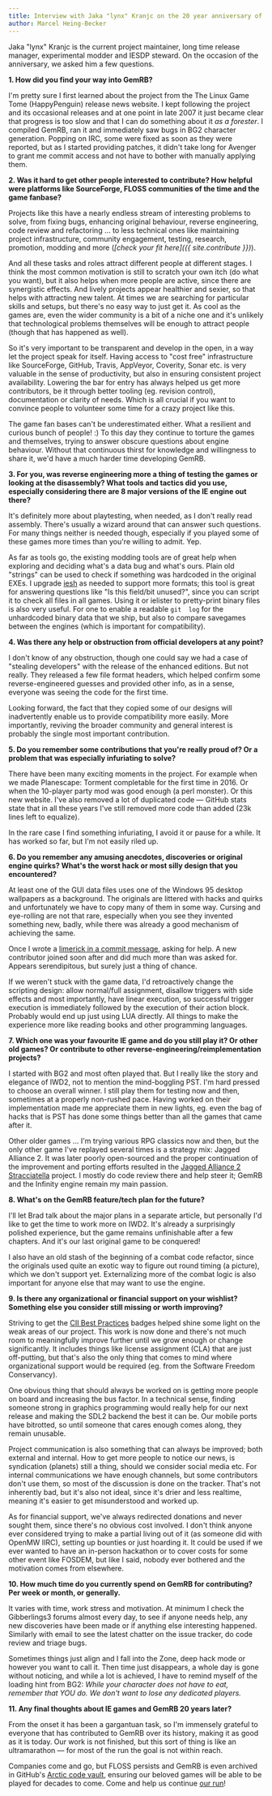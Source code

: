 ```yaml
---
title: Interview with Jaka "lynx" Kranjc on the 20 year anniversary of GemRB 
author: Marcel Heing-Becker
---
```


Jaka "lynx" Kranjc is the current project maintainer, long time release manager, 
experimental modder and IESDP steward. On the occasion of the anniversary, we 
asked him a few questions.

**1. How did you find your way into GemRB?**

I'm pretty sure I first learned about the project from the The Linux Game Tome 
(HappyPenguin) release news website. I kept following the project and its 
occasional releases and at one point in late 2007 it just became clear that 
progress is too slow and that I can do something about it *as a forester*. I
compiled GemRB, ran it and immediately saw bugs in BG2 character generation.
Popping on IRC, some were fixed as soon as they were reported, but as I
started providing patches, it didn't take long for Avenger to grant me commit
access and not have to bother with manually applying them.


**2. Was it hard to get other people interested to contribute? How helpful were 
platforms like SourceForge, FLOSS communities of the time and the game 
fanbase?**

Projects like this have a nearly endless stream of interesting problems to 
solve, from fixing bugs, enhancing original behaviour, reverse engineering, code 
review and refactoring ... to less technical ones like maintaining project 
infrastructure, community engagement, testing, research, promotion, modding and 
more (*[check your fit 
here]({{ site.contribute }})*).

And all 
these tasks and roles attract different people at different stages. I think the 
most common motivation is still to scratch your own itch (do what you want), but 
it also helps when more people are active, since there are synergistic effects. 
And lively projects appear healthier and sexier, so that helps with attracting 
new talent. At times we are searching for particular skills and setups, but 
there's no easy way to just get it. As cool as the games are, even the wider 
community is a bit of a niche one and it's unlikely that technological problems 
themselves will be enough to attract people (though that has happened as well). 

So it's very important to be transparent and develop in the open, in a way let 
the project speak for itself. Having access to "cost free" infrastructure like 
SourceForge, GitHub, Travis, AppVeyor, Coverity, Sonar etc. is very valuable in 
the sense of productivity, but also in ensuring consistent project availability. 
Lowering the bar for entry has always helped us get more contributors, be it 
through better tooling (eg. revision control), documentation or clarity of 
needs. Which is all crucial if you want to convince people to volunteer some 
time for a crazy project like this. 

The game fan bases can't be underestimated 
either. What a resilient and curious bunch of people! :) To this day they 
continue to torture the games and themselves, trying to answer obscure questions 
about engine behaviour. Without that continuous thirst for knowledge and 
willingness to share it, we'd have a much harder time developing GemRB.


**3. For you, was reverse engineering more a thing of testing the games or 
looking at the disassembly? What tools and tactics did you use, especially 
considering there are 8 major versions of the IE engine out there?**

It's definitely more about playtesting, when needed, as I don't really read 
assembly. There's usually a wizard around that can answer such questions. For 
many things neither is needed though, especially if you played some of these 
games more times than you're willing to admit. Yep. 

As far as tools go, the 
existing modding tools are of great help when exploring and deciding what's a 
data bug and what's ours. Plain old "strings" can be used to check if something 
was hardcoded in the original EXEs. I upgrade 
[iesh](https://github.com/gemrb/iesh) as needed to support more formats; this 
tool is great for answering questions like "Is this field/bit unused?", since 
you can script it to check all files in all games. Using it or ielister to 
pretty-print binary files is also very useful. For one to enable a readable `git 
log` for the unhardcoded binary data that we ship, but also to compare savegames 
between the engines (which is important for compatibility).


**4. Was there any help or obstruction from official developers at any point?**

I don't know of any obstruction, though one could say we had a case of "stealing 
developers" with the release of the enhanced editions. But not really. They 
released a few file format headers, which helped confirm some reverse-engineered 
guesses and provided other info, as in a sense, everyone was seeing the code for 
the first time. 

Looking forward, the fact that they copied some of our designs will 
inadvertently enable us to provide compatibility more easily. More importantly, 
reviving the broader community and general interest is probably the single most 
important contribution.


**5. Do you remember some contributions that you're really proud of? Or a 
problem that was especially infuriating to solve?**

There have been many exciting moments in the project. For example when we made 
Planescape: Torment completable for the first time in 2016. Or when the 
10-player party mod was good enough (a perl monster). Or this new website. I've 
also removed a lot of duplicated code — GitHub stats state that in all these 
years I've still removed more code than added (23k lines left to equalize). 

In the rare case I find something infuriating, I avoid it or pause for a while.
It has worked so far, but I'm not easily riled up.


**6. Do you remember any amusing anecdotes, discoveries or original engine 
quirks? What's the worst hack or most silly design that you encountered?**

At least one of the GUI data files uses one of the Windows 95 desktop wallpapers 
as a background. The originals are littered with hacks and quirks and 
unfortunately we have to copy many of them in some way. Cursing and eye-rolling 
are not that rare, especially when you see they invented something new, badly, 
while there was already a good mechanism of achieving the same.

Once I wrote a [limerick in a commit 
message](https://github.com/gemrb/gemrb/commit/c00a2303adf8319dc3bb8e3a93419456d824ffbc),
asking for help. A new contributor joined soon after and did much more than was
asked for. Appears serendipitous, but surely just a thing of chance.

If we weren't stuck with the game data, I'd retroactively change the scripting 
design: allow normal/full assignment, disallow triggers with side effects and 
most importantly, have linear execution, so successful trigger execution is 
immediately followed by the execution of their action block. Probably would end 
up just using LUA directly. All things to make the experience more like reading 
books and other programming languages.


**7. Which one was your favourite IE game and do you still play it? Or other old 
games? Or contribute to other reverse-engineering/reimplementation projects?**

I started with BG2 and most often played that. But I really like the story and 
elegance of IWD2, not to mention the mind-boggling PST. I'm hard pressed to 
choose an overall winner. I still play them for testing now and then, sometimes 
at a properly non-rushed pace. Having worked on their implementation made me 
appreciate them in new lights, eg. even the bag of hacks that is PST has done 
some things better than all the games that came after it.

Other older games ... I'm trying various RPG classics now and then, but the only 
other game I've replayed several times is a strategy mix: Jagged Alliance 2. It 
was later poorly open-sourced and the proper continuation of the improvement and 
porting efforts resulted in the [Jagged Alliance 2 
Stracciatella](https://ja2-stracciatella.github.io/) project. I mostly do code 
review there and help steer it; GemRB and the Infinity engine remain my main 
passion.


**8. What's on the GemRB feature/tech plan for the future?** 

I'll let Brad talk 
about the major plans in a separate article, but personally I'd like to get the 
time to work more on IWD2. It's already a surprisingly polished experience, but 
the game remains unfinishable after a few chapters. And it's our last original 
game to be conquered!

I also have an old stash of the beginning of a combat code refactor, since the 
originals used quite an exotic way to figure out round timing (a picture), which 
we don't support yet. Externalizing more of the combat logic is also important 
for anyone else that may want to use the engine.

**9. Is there any organizational or financial support on your wishlist? 
Something else you consider still missing or worth improving?**

Striving to get the [CII Best 
Practices](https://bestpractices.coreinfrastructure.org/en/) badges helped shine 
some light on the weak areas of our project. This work is now done and there's 
not much room to meaningfully improve further until we grow enough or change 
significantly. It includes things like license assignment (CLA) that are just 
off-putting, but that's also the only thing that comes to mind where 
organizational support would be required (eg. from the Software Freedom 
Conservancy).

One obvious thing that should always be worked on is getting more people on 
board and increasing the bus factor. In a technical sense, finding someone 
strong in graphics programming would really help for our next release and making 
the SDL2 backend the best it can be. Our mobile ports have bitrotted, so until 
someone that cares enough comes along, they remain unusable.

Project communication is also something that can always be improved; both 
external and internal. How to get more people to notice our news, is syndication 
(planets) still a thing, should we consider social media etc. For internal 
communications we have enough channels, but some contributors don't use them, so 
most of the discussion is done on the tracker. That's not inherently bad, but 
it's also not ideal, since it's drier and less realtime, meaning it's easier to 
get misunderstood and worked up.

As for financial support, we've always redirected donations and never sought 
them, since there's no obvious cost involved. I don't think anyone ever 
considered trying to make a partial living out of it (as someone did with OpenMW 
IIRC), setting up bounties or just hoarding it. It could be used if we ever 
wanted to have an in-person hackathon or to cover costs for some other event 
like FOSDEM, but like I said, nobody ever bothered and the motivation comes from 
elsewhere.


**10. How much time do you currently spend on GemRB for contributing? Per week 
or month, or generally.** 

It varies with time, work stress and motivation. At 
minimum I check the Gibberlings3 forums almost every day, to see if anyone needs 
help, any new discoveries have been made or if anything else interesting 
happened. Similarly with email to see the latest chatter on the issue tracker, 
do code review and triage bugs.

Sometimes things just align and I fall into the Zone, deep hack mode or however 
you want to call it. Then time just disappears, a whole day is gone without 
noticing, and while a lot is achieved, I have to remind myself of the loading 
hint from BG2: _While your character does not have to eat, remember that YOU do. 
We don't want to lose any dedicated players._

**11. Any final thoughts about IE games and GemRB 20 years later?**

From the onset it has been a gargantuan task, so I'm immensely grateful to 
everyone that has contributed to GemRB over its history, making it as good as it 
is today. Our work is not finished, but this sort of thing is like an 
ultramarathon — for most of the run the goal is not within reach.

Companies come and go, but FLOSS persists and GemRB is even archived in GitHub's 
[Arctic code vault](https://archiveprogram.github.com/), ensuring our beloved 
games will be able to be played for decades to come. Come and help us continue 
[our run](https://github.com/gemrb/gemrb/blob/master/CONTRIBUTING.md)!


